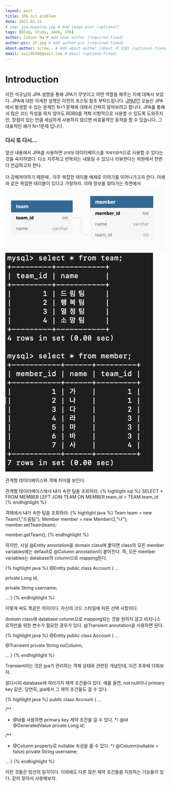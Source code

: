 ```yaml
---
layout: post
title: JPA n+1 problem
date: 2021-02-21
# img: jpa-mapping.jpg # Add image post (optional)
tags: [Blog, Study, JAVA, JPA]
author: Jihoon Na # Add name author (required-fixed)
author-pic: jh.jpg # Add author-pic (required-fixed)
about-author: screw.. # Add about-author (about 과 같음) (optional-fixed)
email: naji0630@gmail.com # email (optiona-fixed)
---
```


# Introduction
이전 석규님의 JPA 설명을 통해 JPA가 무엇이고 어떤 역할을 해주는 지에 대해서 보았다. JPA에 대한 자세한 설명은 이전의 포스팅 참조 부탁드립니다. [JPA란?](https://liketech.codes/jpa-primitive-value-mapping/)
오늘은 JPA에서 발생할 수 있는 문제인 N+1 문제에 대해서 간략히 알아보려고 합니다. JPA를 통해서 많은 코드 작성을 하지 않아도 RDBS를 객체 지향적으로
사용할 수 있도록 도와주지만, 장점이 있는 만큼 세심하게 사용하지 않으면 비효율적인 동작을 할 수 있습니다. 그 대표적인 예가 N+1문제 입니다.

### 다시 또 다시... ###
앞선 내용에서 JPA를 사용하면 `관계형` 데이터베이스를 `객체지향적`으로 사용할 수 있다는 것을 숙지하였다.
다소 지루하고 반복되는 내용일 수 있으나 리뷰한다는 차원에서 한번 더 언급하고자 한다.
<br>
<br>
더 강해져야하기 때문에.. 아주 복잡한 테이블 예제로 이야기를 이어나가고자 한다. 아래와 같은 복잡한 테이블이 있다고 가정하자. 이때 정보를 찾아가는 측면에서
![다이어그램](/./assets/img/2021-02-20-N+1-diagram.png)
![테이](/./assets/img/2021-02-20-N+1-table.png)

관계형 데이터베이스와 객체 차이를 보인다.

관계형 데이터베이스에서 **나**가 속한 팀을 조회하라.
   {% highlight sql %}
   SELECT * FROM MEMBER LEFT JOIN TEAM ON MEMBER.team_id = TEAM.team_id
   {% endhighlight %}
   
객체에서 **나**가 속한 팀을 조회하라.
   {% highlight java %}
   Team team = new Team(1,"드림팀");
   Member member = new Member(2,"나");
   member.setTeam(team);
   
   member.getTeam();
   {% endhighlight %}
   

하지만, 사실 @Entity annotation을 domain class에 붙이면 class의 모든 member variables에는 default로 @Column annotation이 붙어진다.
즉, 모든 member variables는 database의 column으로 mapping된다. 

{% highlight java %}
@Entity
public class Account {
  ...

  private Long id;

  private String username;

  ...
}
{% endhighlight %}

이렇게 써도 똑같은 의미이다. 자신의 코드 스타일에 따른 선택 사항이다.


domain class에 database column으로 mapping되는 것을 원하지 않고 비지니스 로직만을 위한 변수가 필요한 경우가 있다.
@Transient annotation을 사용하면 된다. 

{% highlight java %}
@Entity
public class Account {
  ...

  @Transient
  private String noColumn;

  ...
}
{% endhighlight %}

Transient라는 것은 jpa가 관리하는 객체 상태와 관련된 개념인데, 이건 추후에 다뤄보자.


알다시피 database에 여러가지 제약 조건들이 있다. 예를 들면, not null이나 primary key 같은.
당연히, jpa에서 그 제약 조건들도 걸 수 있다. 

{% highlight java %}
public class Account {
  ...

  /**
  * @Id를 사용하면 primary key 제약 조건을 걸 수 있다. 
  */
  @Id
  @GeneratedValue
  private Long id;
  
  /**
  * @Column property로 nullable 속성을 줄 수 있다. 
  */
  @Column(nullable = false)
  private String username;
  
  ...
}
{% endhighlight %}

이런 것들은 빙산의 일각이다. 이외에도 다른 많은 제약 조건들을 지원하는 기능들이 있다.
같이 찾아서 사용해보자.